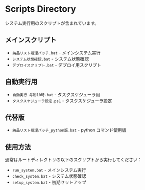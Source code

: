 # Scripts Directory

システム実行用のスクリプトが含まれています。

## メインスクリプト

- `納品リスト処理バッチ.bat` - メインシステム実行
- `システム状態確認.bat` - システム状態確認
- `デプロイスクリプト.bat` - デプロイ用スクリプト

## 自動実行用

- `自動実行_毎朝10時.bat` - タスクスケジューラ用
- `タスクスケジューラ設定.ps1` - タスクスケジューラ設定

## 代替版

- `納品リスト処理バッチ_python版.bat` - python コマンド使用版

## 使用方法

通常はルートディレクトリの以下のスクリプトから実行してください：

- `run_system.bat` - メインシステム実行
- `check_system.bat` - システム状態確認
- `setup_system.bat` - 初期セットアップ
